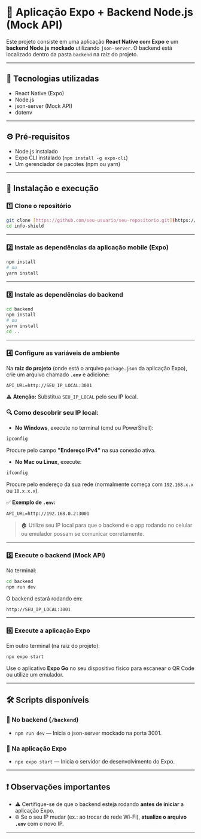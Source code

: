 
# 📱 Aplicação Expo + Backend Node.js (Mock API)

Este projeto consiste em uma aplicação **React Native com Expo** e um **backend Node.js mockado** utilizando `json-server`. O backend está localizado dentro da pasta `backend` na raiz do projeto.

---

## 🚀 Tecnologias utilizadas

- React Native (Expo)
- Node.js
- json-server (Mock API)
- dotenv

---

## ⚙️ Pré-requisitos

- Node.js instalado
- Expo CLI instalado (`npm install -g expo-cli`)
- Um gerenciador de pacotes (npm ou yarn)

---

## 🔧 Instalação e execução

### 1️⃣ Clone o repositório

```bash
git clone [https://github.com/seu-usuario/seu-repositorio.git](https://github.com/valentimcanejo/info-shield.git)
cd info-shield
```

---

### 2️⃣ Instale as dependências da aplicação mobile (Expo)

```bash
npm install
# ou
yarn install
```

---

### 3️⃣ Instale as dependências do backend

```bash
cd backend
npm install
# ou
yarn install
cd ..
```

---

### 4️⃣ Configure as variáveis de ambiente

Na **raiz do projeto** (onde está o arquivo `package.json` da aplicação Expo), crie um arquivo chamado **`.env`** e adicione:

```
API_URL=http://SEU_IP_LOCAL:3001
```

⚠️ **Atenção:** Substitua `SEU_IP_LOCAL` pelo seu IP local.

### 🔍 Como descobrir seu IP local:

- **No Windows**, execute no terminal (cmd ou PowerShell):

```bash
ipconfig
```

Procure pelo campo **"Endereço IPv4"** na sua conexão ativa.

- **No Mac ou Linux**, execute:

```bash
ifconfig
```

Procure pelo endereço da sua rede (normalmente começa com `192.168.x.x` ou `10.x.x.x`).

✅ **Exemplo de `.env`:**

```
API_URL=http://192.168.0.2:3001
```

> 🏠 Utilize seu IP local para que o backend e o app rodando no celular ou emulador possam se comunicar corretamente.

---

### 5️⃣ Execute o backend (Mock API)

No terminal:

```bash
cd backend
npm run dev
```

O backend estará rodando em:

```
http://SEU_IP_LOCAL:3001
```

---

### 6️⃣ Execute a aplicação Expo

Em outro terminal (na raiz do projeto):

```bash
npx expo start
```

Use o aplicativo **Expo Go** no seu dispositivo físico para escanear o QR Code ou utilize um emulador.

---

## 🛠 Scripts disponíveis

### 🔹 No backend (`/backend`)

- `npm run dev` — Inicia o json-server mockado na porta 3001.

### 🔸 Na aplicação Expo

- `npx expo start` — Inicia o servidor de desenvolvimento do Expo.

---

## ❗ Observações importantes

- ⚠️ Certifique-se de que o backend esteja rodando **antes de iniciar** a aplicação Expo.
- 🌐 Se o seu IP mudar (ex.: ao trocar de rede Wi-Fi), **atualize o arquivo `.env`** com o novo IP.

---
